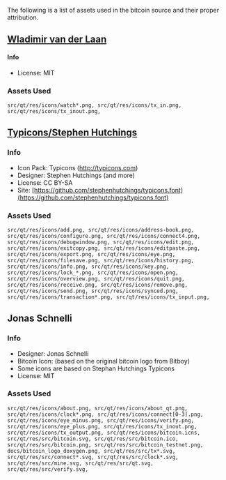 The following is a list of assets used in the bitcoin source and their proper attribution.

[Wladimir van der Laan](https://github.com/laanwj)
-----------------------
#### Info
* License: MIT

### Assets Used
	src/qt/res/icons/watch*.png, src/qt/res/icons/tx_in.png,
    src/qt/res/icons/tx_inout.png,

[Typicons/Stephen Hutchings](http://typicons.com)
-----------------------

### Info
* Icon Pack: Typicons (http://typicons.com)
* Designer: Stephen Hutchings (and more)
* License: CC BY-SA
* Site: [https://github.com/stephenhutchings/typicons.font](https://github.com/stephenhutchings/typicons.font)

### Assets Used
	src/qt/res/icons/add.png, src/qt/res/icons/address-book.png,
	src/qt/res/icons/configure.png, src/qt/res/icons/connect4.png,
    src/qt/res/icons/debugwindow.png, src/qt/res/icons/edit.png,
    src/qt/res/icons/exitcopy.png, src/qt/res/icons/editpaste.png,
    src/qt/res/icons/export.png, src/qt/res/icons/eye.png,
    src/qt/res/icons/filesave.png, src/qt/res/icons/history.png,
    src/qt/res/icons/info.png, src/qt/res/icons/key.png,
    src/qt/res/icons/lock_*.png, src/qt/res/icons/open.png,
    src/qt/res/icons/overview.png, src/qt/res/icons/quit.png,
    src/qt/res/icons/receive.png, src/qt/res/icons/remove.png,
    src/qt/res/icons/send.png, src/qt/res/icons/synced.png,
    src/qt/res/icons/transaction*.png, src/qt/res/icons/tx_input.png,

Jonas Schnelli
-----------------------

### Info
* Designer: Jonas Schnelli
* Bitcoin Icon: (based on the original bitcoin logo from Bitboy)
* Some icons are based on Stephan Hutchings Typicons
* License: MIT

### Assets Used
    src/qt/res/icons/about.png, src/qt/res/icons/about_qt.png,
    src/qt/res/icons/clock*.png, src/qt/res/icons/connect[0-3].png,
    src/qt/res/icons/eye_minus.png, src/qt/res/icons/verify.png,
    src/qt/res/icons/eye_plus.png, src/qt/res/icons/tx_inout.png,
    src/qt/res/icons/tx_output.png, src/qt/res/icons/bitcoin.icns,
    src/qt/res/src/bitcoin.svg, src/qt/res/src/bitcoin.ico,
    src/qt/res/src/bitcoin.png, src/qt/res/src/bitcoin_testnet.png,
    docs/bitcoin_logo_doxygen.png, src/qt/res/src/tx*.svg,
    src/qt/res/src/connect*.svg, src/qt/res/src/clock*.svg,
    src/qt/res/src/mine.svg, src/qt/res/src/qt.svg,
    src/qt/res/src/verify.svg,

